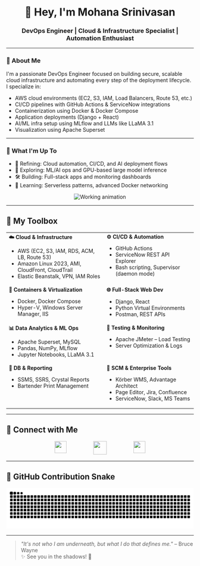 <h1 align="center">👋 Hey, I'm Mohana Srinivasan</h1>
<h3 align="center"> DevOps Engineer | Cloud & Infrastructure Specialist | Automation Enthusiast</h3>

---

### 🌟 About Me

I'm a passionate DevOps Engineer focused on building secure, scalable cloud infrastructure and automating every step of the deployment lifecycle. I specialize in:

- AWS cloud environments (EC2, S3, IAM, Load Balancers, Route 53, etc.)
- CI/CD pipelines with GitHub Actions & ServiceNow integrations
- Containerization using Docker & Docker Compose
- Application deployments (Django + React)
- AI/ML infra setup using MLflow and LLMs like LLaMA 3.1
- Visualization using Apache Superset

---

### 🔭 What I'm Up To

- 🚀 Refining: Cloud automation, CI/CD, and AI deployment flows  
- 🤖 Exploring: ML/AI ops and GPU-based large model inference  
- 🛠️ Building: Full-stack apps and monitoring dashboards  
- 🌱 Learning: Serverless patterns, advanced Docker networking  

<p align="center">
  <img src="git.gif" alt="Working animation" width="800"/>
</p>

---

## 🧰 My Toolbox

<table align="center">
  <tr>
    <td valign="top"><strong>☁️ Cloud & Infrastructure</strong>
      <ul>
        <li>AWS (EC2, S3, IAM, RDS, ACM, LB, Route 53)</li>
        <li>Amazon Linux 2023, AMI, CloudFront, CloudTrail</li>
        <li>Elastic Beanstalk, VPN, IAM Roles</li>
      </ul>
    </td>
    <td valign="top"><strong>⚙️ CI/CD & Automation</strong>
      <ul>
        <li>GitHub Actions</li>
        <li>ServiceNow REST API Explorer</li>
        <li>Bash scripting, Supervisor (daemon mode)</li>
      </ul>
    </td>
  </tr>
  <tr>
    <td valign="top"><strong>🐳 Containers & Virtualization</strong>
      <ul>
        <li>Docker, Docker Compose</li>
        <li>Hyper-V, Windows Server Manager, IIS</li>
      </ul>
    </td>
    <td valign="top"><strong>🌐 Full-Stack Web Dev</strong>
      <ul>
        <li>Django, React</li>
        <li>Python Virtual Environments</li>
        <li>Postman, REST APIs</li>
      </ul>
    </td>
  </tr>
  <tr>
    <td valign="top"><strong>📊 Data Analytics & ML Ops</strong>
      <ul>
        <li>Apache Superset, MySQL</li>
        <li>Pandas, NumPy, MLflow</li>
        <li>Jupyter Notebooks, LLaMA 3.1</li>
      </ul>
    </td>
    <td valign="top"><strong>🧪 Testing & Monitoring</strong>
      <ul>
        <li>Apache JMeter – Load Testing</li>
        <li>Server Optimization & Logs</li>
      </ul>
    </td>
  </tr>
  <tr>
    <td valign="top"><strong>💾 DB & Reporting</strong>
      <ul>
        <li>SSMS, SSRS, Crystal Reports</li>
        <li>Bartender Print Management</li>
      </ul>
    </td>
    <td valign="top"><strong>🏢 SCM & Enterprise Tools</strong>
      <ul>
        <li>Körber WMS, Advantage Architect</li>
        <li>Page Editor, Jira, Confluence</li>
        <li>ServiceNow, Slack, MS Teams</li>
      </ul>
    </td>
  </tr>
</table>

---

## 🔗 Connect with Me

<p align="center" style="display: flex; justify-content: center; gap: 30px;"> 
  <a href="https://www.github.com/Mohan6201"><img src="https://www.vectorlogo.zone/logos/github/github-tile.svg" width="32" height="32" /></a> &nbsp &nbsp
  <a href="https://ms-portfolio-caee4.web.app"><img src="actual_icon.ico" width="36" height="36" /></a> &nbsp &nbsp
  <!-- <a href="http://www.instagram.com/"><img src="https://raw.githubusercontent.com/danielcranney/readme-generator/main/public/icons/socials/instagram.svg" width="32" height="32" /></a> &nbsp &nbsp -->
  <a href="https://www.linkedin.com/in/Mohan6201"><img src="https://raw.githubusercontent.com/danielcranney/readme-generator/main/public/icons/socials/linkedin.svg" width="32" height="32" /></a>
</p>

---

## 🐍 GitHub Contribution Snake

<p align="center">
  <picture>
    <source media="(prefers-color-scheme: dark)" srcset="https://raw.githubusercontent.com/Mohan6201/Mohan6201/output/github-snake-dark.svg" />
    <source media="(prefers-color-scheme: light)" srcset="https://raw.githubusercontent.com/Mohan6201/Mohan6201/output/github-snake.svg" />
    <img alt="GitHub Snake" src="https://raw.githubusercontent.com/Mohan6201/Mohan6201/output/github-snake.svg" />
  </picture>
</p>

---

> _"It's not who I am underneath, but what I do that defines me."_ – Bruce Wayne  
> ✨ See you in the shadows! 🦇
